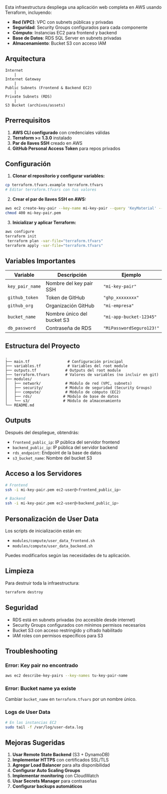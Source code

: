 

Esta infraestructura despliega una aplicación web completa en AWS usando Terraform, incluyendo:

- **Red (VPC)**: VPC con subnets públicas y privadas
- **Seguridad**: Security Groups configurados para cada componente
- **Cómputo**: Instancias EC2 para frontend y backend
- **Base de Datos**: RDS SQL Server en subnets privadas
- **Almacenamiento**: Bucket S3 con acceso IAM

## Arquitectura

```
Internet
    |
Internet Gateway
    |
Public Subnets (Frontend & Backend EC2)
    |
Private Subnets (RDS)
    |
S3 Bucket (archivos/assets)
```

## Prerrequisitos

1. **AWS CLI configurado** con credenciales válidas
2. **Terraform >= 1.3.0** instalado
3. **Par de llaves SSH** creado en AWS
4. **GitHub Personal Access Token** para repos privados

## Configuración

1. **Clonar el repositorio y configurar variables:**
```bash
cp terraform.tfvars.example terraform.tfvars
# Editar terraform.tfvars con tus valores
```

2. **Crear el par de llaves SSH en AWS:**
```bash
aws ec2 create-key-pair --key-name mi-key-pair --query 'KeyMaterial' --output text > mi-key-pair.pem
chmod 400 mi-key-pair.pem
```

3. **Inicializar y aplicar Terraform:**
```bash
aws configure
terraform init
 terraform plan -var-file="terraform.tfvars"
terraform apply -var-file="terraform.tfvars"
```

## Variables Importantes

| Variable | Descripción | Ejemplo |
|----------|-------------|---------|
| `key_pair_name` | Nombre del key pair SSH | `"mi-key-pair"` |
| `github_token` | Token de GitHub | `"ghp_xxxxxxxx"` |
| `github_org` | Organización GitHub | `"mi-empresa"` |
| `bucket_name` | Nombre único del bucket S3 | `"mi-app-bucket-12345"` |
| `db_password` | Contraseña de RDS | `"MiPasswordSeguro123!"` |

## Estructura del Proyecto

```
.
├── main.tf                 # Configuración principal
├── variables.tf            # Variables del root module
├── outputs.tf             # Outputs del root module
├── terraform.tfvars       # Valores de variables (no incluir en git)
├── modules/
│   ├── network/           # Módulo de red (VPC, subnets)
│   ├── security/          # Módulo de seguridad (Security Groups)
│   ├── compute/           # Módulo de cómputo (EC2)
│   ├── rds/              # Módulo de base de datos
│   └── s3/               # Módulo de almacenamiento
└── README.md
```

## Outputs

Después del despliegue, obtendrás:

- `frontend_public_ip`: IP pública del servidor frontend
- `backend_public_ip`: IP pública del servidor backend  
- `rds_endpoint`: Endpoint de la base de datos
- `s3_bucket_name`: Nombre del bucket S3

## Acceso a los Servidores

```bash
# Frontend
ssh -i mi-key-pair.pem ec2-user@<frontend_public_ip>

# Backend  
ssh -i mi-key-pair.pem ec2-user@<backend_public_ip>
```

## Personalización de User Data

Los scripts de inicialización están en:
- `modules/compute/user_data_frontend.sh`
- `modules/compute/user_data_backend.sh`

Puedes modificarlos según las necesidades de tu aplicación.

## Limpieza

Para destruir toda la infraestructura:
```bash
terraform destroy
```

## Seguridad

- RDS está en subnets privadas (no accesible desde internet)
- Security Groups configurados con mínimos permisos necesarios
- Bucket S3 con acceso restringido y cifrado habilitado
- IAM roles con permisos específicos para S3

## Troubleshooting

### Error: Key pair no encontrado
```bash
aws ec2 describe-key-pairs --key-names tu-key-pair-name
```

### Error: Bucket name ya existe
Cambiar `bucket_name` en `terraform.tfvars` por un nombre único.

### Logs de User Data
```bash
# En las instancias EC2
sudo tail -f /var/log/user-data.log
```

## Mejoras Sugeridas

1. **Usar Remote State Backend** (S3 + DynamoDB)
2. **Implementar HTTPS** con certificados SSL/TLS
3. **Agregar Load Balancer** para alta disponibilidad
4. **Configurar Auto Scaling Groups**
5. **Implementar monitoring** con CloudWatch
6. **Usar Secrets Manager** para contraseñas
7. **Configurar backups automáticos**
